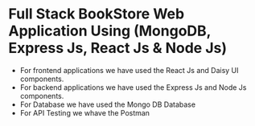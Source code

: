 # Full Stack BookStore Web Application Using (MongoDB, Express Js, React Js & Node Js)

- For frontend applications we have used the React Js and Daisy UI components.
- For backend applications we have used the Express Js and Node Js components.
- For Database we have used the Mongo DB Database
- For API Testing we whave the Postman
